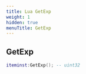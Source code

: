 ```yaml
---
title: Lua GetExp
weight: 1
hidden: true
menuTitle: GetExp
---
```

## GetExp
```lua
iteminst:GetExp(); -- uint32
```